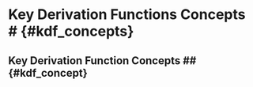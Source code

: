 # Key Derivation Functions Concepts # {#kdf_concepts}

## Key Derivation Function Concepts ## {#kdf_concept}